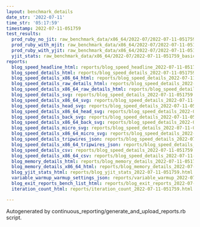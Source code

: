 ```yaml
---
layout: benchmark_details
date_str: '2022-07-11'
time_str: '05:17:59'
timestamp: 2022-07-11-051759
test_results:
  prod_ruby_no_jit: raw_benchmark_data/x86_64/2022-07/2022-07-11-051759_basic_benchmark_prod_ruby_no_jit.json
  prod_ruby_with_mjit: raw_benchmark_data/x86_64/2022-07/2022-07-11-051759_basic_benchmark_prod_ruby_with_mjit.json
  prod_ruby_with_yjit: raw_benchmark_data/x86_64/2022-07/2022-07-11-051759_basic_benchmark_prod_ruby_with_yjit.json
  yjit_stats: raw_benchmark_data/x86_64/2022-07/2022-07-11-051759_basic_benchmark_yjit_stats.json
reports:
  blog_speed_headline_html: reports/blog_speed_headline_2022-07-11-051759.html
  blog_speed_details_html: reports/blog_speed_details_2022-07-11-051759.html
  blog_speed_details_x86_64_html: reports/blog_speed_details_2022-07-11-051759.x86_64.html
  blog_speed_details_raw_details_html: reports/blog_speed_details_2022-07-11-051759.raw_details.html
  blog_speed_details_x86_64_raw_details_html: reports/blog_speed_details_2022-07-11-051759.x86_64.raw_details.html
  blog_speed_details_svg: reports/blog_speed_details_2022-07-11-051759.svg
  blog_speed_details_x86_64_svg: reports/blog_speed_details_2022-07-11-051759.x86_64.svg
  blog_speed_details_head_svg: reports/blog_speed_details_2022-07-11-051759.head.svg
  blog_speed_details_x86_64_head_svg: reports/blog_speed_details_2022-07-11-051759.x86_64.head.svg
  blog_speed_details_back_svg: reports/blog_speed_details_2022-07-11-051759.back.svg
  blog_speed_details_x86_64_back_svg: reports/blog_speed_details_2022-07-11-051759.x86_64.back.svg
  blog_speed_details_micro_svg: reports/blog_speed_details_2022-07-11-051759.micro.svg
  blog_speed_details_x86_64_micro_svg: reports/blog_speed_details_2022-07-11-051759.x86_64.micro.svg
  blog_speed_details_tripwires_json: reports/blog_speed_details_2022-07-11-051759.tripwires.json
  blog_speed_details_x86_64_tripwires_json: reports/blog_speed_details_2022-07-11-051759.x86_64.tripwires.json
  blog_speed_details_csv: reports/blog_speed_details_2022-07-11-051759.csv
  blog_speed_details_x86_64_csv: reports/blog_speed_details_2022-07-11-051759.x86_64.csv
  blog_memory_details_html: reports/blog_memory_details_2022-07-11-051759.html
  blog_memory_details_x86_64_html: reports/blog_memory_details_2022-07-11-051759.x86_64.html
  blog_yjit_stats_html: reports/blog_yjit_stats_2022-07-11-051759.html
  variable_warmup_warmup_settings_json: reports/variable_warmup_2022-07-11-051759.warmup_settings.json
  blog_exit_reports_bench_list_html: reports/blog_exit_reports_2022-07-11-051759.bench_list.html
  iteration_count_html: reports/iteration_count_2022-07-11-051759.html

---
```

Autogenerated by continuous_reporting/generate_and_upload_reports.rb script.
